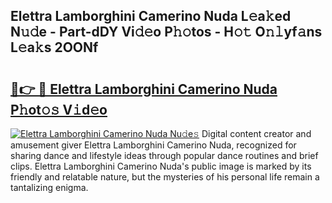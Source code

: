 ## Elettra Lamborghini Camerino Nuda L𝚎a𝚔ed N𝚞𝚍e - Part-dDY Vi𝚍𝚎o P𝚑𝚘tos - H𝚘𝚝 O𝚗𝚕yf𝚊ns L𝚎a𝚔s 2OONf

# <h2><a href="http://kfbjifw.oniu.top/?m=Elettra+Lamborghini+Camerino+Nuda">🔗👉 🔴 Elettra Lamborghini Camerino Nuda P𝚑ot𝚘𝚜 V𝚒d𝚎o</a></h2>

[![Elettra Lamborghini Camerino Nuda Nu𝚍e𝚜](https://i.imgur.com/0qMVB7G.gif)](http://kfbjifw.oniu.top/?m=Elettra+Lamborghini+Camerino+Nuda)
Digital content creator and amusement giver Elettra Lamborghini Camerino Nuda, recognized for sharing dance and lifestyle ideas through popular dance routines and brief clips. Elettra Lamborghini Camerino Nuda's public image is marked by its friendly and relatable nature, but the mysteries of his personal life remain a tantalizing enigma.  
